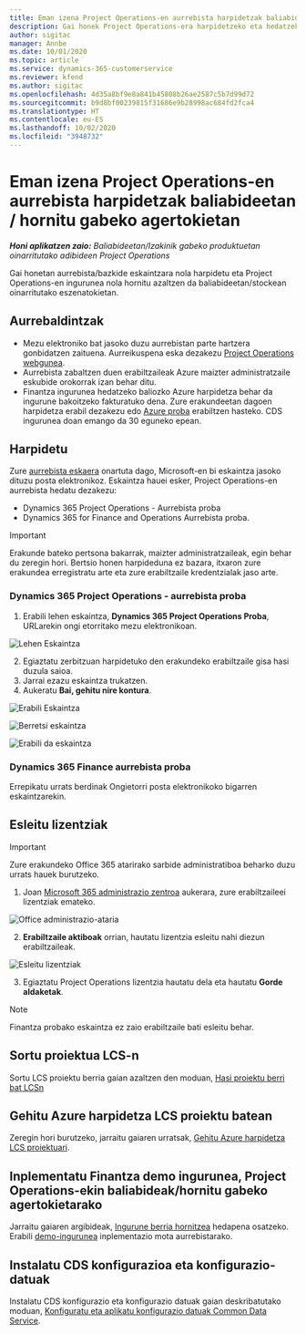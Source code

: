 ```yaml
---
title: Eman izena Project Operations-en aurrebista harpidetzak baliabideetan / hornitu gabeko agertokietan
description: Gai honek Project Operations-era harpidetzeko eta hedatzeko moduari buruzko informazioa eskaintzen du berreskuratutako / stockean oinarritutako eszenatokietarako.
author: sigitac
manager: Annbe
ms.date: 10/01/2020
ms.topic: article
ms.service: dynamics-365-customerservice
ms.reviewer: kfend
ms.author: sigitac
ms.openlocfilehash: 4d35a8bf9e8a841b45808b26ae2587c5b7d99d72
ms.sourcegitcommit: b9d8bf00239815f31686e9b28998ac684fd2fca4
ms.translationtype: HT
ms.contentlocale: eu-ES
ms.lasthandoff: 10/02/2020
ms.locfileid: "3948732"
---
```

# <a name="sign-up-for-project-operations-preview-subscriptions-for-resource-non-stocked-scenarios"></a>Eman izena Project Operations-en aurrebista harpidetzak baliabideetan / hornitu gabeko agertokietan

_**Honi aplikatzen zaio:** Baliabideetan/Izakinik gabeko produktuetan oinarritutako adibideen Project Operations_

Gai honetan aurrebista/bazkide eskaintzara nola harpidetu eta Project Operations-en ingurunea nola hornitu azaltzen da baliabideetan/stockean oinarritutako eszenatokietan.

## <a name="prerequisites"></a>Aurrebaldintzak

- Mezu elektroniko bat jasoko duzu aurrebistan parte hartzera gonbidatzen zaituena. Aurreikuspena eska dezakezu [Project Operations webgunea](https://dynamics.microsoft.com/en-us/project-operations/overview/).
- Aurrebista zabaltzen duen erabiltzaileak Azure maizter administratzaile eskubide orokorrak izan behar ditu.
- Finantza ingurunea hedatzeko baliozko Azure harpidetza behar da ingurune bakoitzeko fakturatuko dena. Zure erakundeetan dagoen harpidetza erabil dezakezu edo [Azure proba](https://azure.microsoft.com/en-us/free/) erabiltzen hasteko. CDS ingurunea doan emango da 30 eguneko epean.

## <a name="subscribe"></a>Harpidetu

Zure [aurrebista eskaera](https://forms.office.com/FormsPro/Pages/ResponsePage.aspx?id=v4j5cvGGr0GRqy180BHbR56j8lZs0FdAvwT75_WNFyxUMkRDV1NYQU5TNjE2VjhKOVBUNVg2R0s1NC4u) onartuta dago, Microsoft-en bi eskaintza jasoko dituzu posta elektronikoz. Eskaintza hauei esker, Project Operations-en aurrebista hedatu dezakezu:

- Dynamics 365 Project Operations - Aurrebista proba
- Dynamics 365 for Finance and Operations Aurrebista proba.

> [!IMPORTANT]
> Erakunde bateko pertsona bakarrak, maizter administratzaileak, egin behar du zeregin hori. Bertsio honen harpideduna ez bazara, itxaron zure erakundea erregistratu arte eta zure erabiltzaile kredentzialak jaso arte.

### <a name="dynamics-365-project-operations--preview-trial"></a>Dynamics 365 Project Operations - aurrebista proba

1. Erabili lehen eskaintza, **Dynamics 365 Project Operations Proba**, URLarekin ongi etorritako mezu elektronikoan.

![Lehen Eskaintza](./media/1FirstOffer.png)

2. Egiaztatu zerbitzuan harpidetuko den erakundeko erabiltzaile gisa hasi duzula saioa.
3. Jarrai ezazu eskaintza trukatzen. 
4. Aukeratu **Bai, gehitu nire kontura**.

![Erabili Eskaintza](./media/2RedeemFirstOffer.png)

![Berretsi eskaintza](./media/3ConfirmFirstOffer.png)

![Erabili da eskaintza](./media/4OfferSuccessfulyRedeemed.png)

### <a name="dynamics-365-finance-preview-trial"></a>Dynamics 365 Finance aurrebista proba

Errepikatu urrats berdinak Ongietorri posta elektronikoko bigarren eskaintzarekin.

## <a name="assign-licenses"></a>Esleitu lizentziak

> [!IMPORTANT]
> Zure erakundeko Office 365 atarirako sarbide administratiboa beharko duzu urrats hauek burutzeko.

1. Joan [Microsoft 365 administrazio zentroa](https://portal.office.com/) aukerara, zure erabiltzaileei lizentziak emateko.

![Office administrazio-ataria](./media/5OfficeAdminPortal.png)

2. **Erabiltzaile aktiboak** orrian, hautatu lizentzia esleitu nahi diezun erabiltzaileak.

![Esleitu lizentziak](./media/6AssignLicenses.png)

3. Egiaztatu Project Operations lizentzia hautatu dela eta hautatu **Gorde aldaketak**. 

> [!NOTE]
> Finantza probako eskaintza ez zaio erabiltzaile bati esleitu behar.

## <a name="start-a-new-project-in-lcs"></a>Sortu proiektua LCS-n

Sortu LCS proiektu berria gaian azaltzen den moduan, [Hasi proiektu berri bat LCSn](create-lcs-project.md)

## <a name="add-an-azure-subscription-to-an-lcs-project"></a>Gehitu Azure harpidetza LCS proiektu batean

Zeregin hori burutzeko, jarraitu gaiaren urratsak, [Gehitu Azure harpidetza LCS proiektuari](resource-add-azure-subscription-lcs-project.md).

## <a name="deploy-finance-demo-environment-with-project-operations-for-resourcenon-stocked-scenarios"></a>Inplementatu Finantza demo ingurunea, Project Operations-ekin baliabideak/hornitu gabeko agertokietarako

Jarraitu gaiaren argibideak, [Ingurune berria hornitzea](resource-provision-new-environment.md) hedapena osatzeko. Erabili [demo-ingurunea](https://docs.microsoft.com/dynamics365/fin-ops-core/dev-itpro/deployment/deploy-demo-environment) inplementazio mota aurrebistarako.

## <a name="install-cds-setup-and-configuration-data"></a>Instalatu CDS konfigurazioa eta konfigurazio-datuak

Instalatu CDS konfigurazio eta konfigurazio datuak gaian deskribatutako moduan, [Konfiguratu eta aplikatu konfigurazio datuak Common Data Service](resource-apply-pro-setup-config-data.md).

